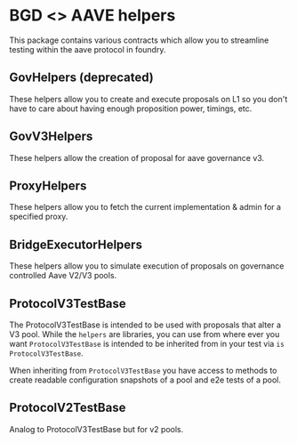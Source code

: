 # BGD <> AAVE helpers

This package contains various contracts which allow you to streamline testing within the aave protocol in foundry.

## GovHelpers (deprecated)

These helpers allow you to create and execute proposals on L1 so you don't have to care about having enough proposition power, timings, etc.

## GovV3Helpers

These helpers allow the creation of proposal for aave governance v3.

## ProxyHelpers

These helpers allow you to fetch the current implementation & admin for a specified proxy.

## BridgeExecutorHelpers

These helpers allow you to simulate execution of proposals on governance controlled Aave V2/V3 pools.

## ProtocolV3TestBase

The ProtocolV3TestBase is intended to be used with proposals that alter a V3 pool. While the `helpers` are libraries, you can use from where ever you want `ProtocolV3TestBase` is intended to be inherited from in your test via `is ProtocolV3TestBase`.

When inheriting from `ProtocolV3TestBase` you have access to methods to create readable configuration snapshots of a pool and e2e tests of a pool.

## ProtocolV2TestBase

Analog to ProtocolV3TestBase but for v2 pools.
